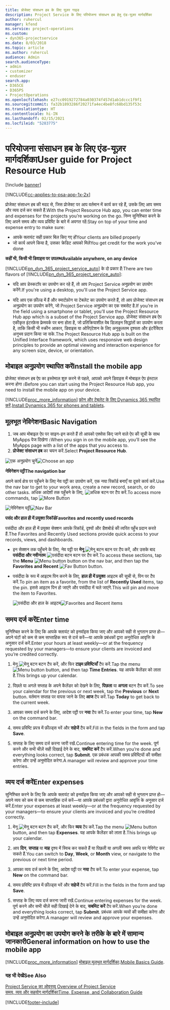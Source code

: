 ```yaml
---
title: प्रोजेक्ट संसाधन हब के लिए यूज़र गाइड
description: Project Service के लिए परियोजना संसाधन हब हेतु एंड-यूज़र मार्गदर्शिका
author: ruhercul
manager: kfend
ms.service: project-operations
ms.custom:
- dyn365-projectservice
ms.date: 8/03/2018
ms.topic: article
ms.author: ruhercul
audience: Admin
search.audienceType:
- admin
- customizer
- enduser
search.app:
- D365CE
- D365PS
- ProjectOperations
ms.openlocfilehash: e27cc0919272784a030374f457d1ab1dccc1f9f1
ms.sourcegitcommit: fa32b1893286f20271fa4ec4be8fc68bd135f53c
ms.translationtype: HT
ms.contentlocale: hi-IN
ms.lasthandoff: 02/15/2021
ms.locfileid: "5283775"
---
```

# <a name="user-guide-for-project-resource-hub"></a><span data-ttu-id="e7121-103">परियोजना संसाधन हब के लिए एंड-यूज़र मार्गदर्शिका</span><span class="sxs-lookup"><span data-stu-id="e7121-103">User guide for Project Resource Hub</span></span>

[!include [banner](../includes/psa-now-project-operations.md)]

[!INCLUDE[cc-applies-to-psa-app-1x-2x](../includes/cc-applies-to-psa-app-1x-2x.md)]

<span data-ttu-id="e7121-104">प्रोजेक्ट संसाधन हब की मदद से, जिस प्रोजेक्‍ट पर आप वर्तमान में कार्य कर रहे हैं, उसके लिए आप समय और व्यय दर्ज कर सकते हैं.</span><span class="sxs-lookup"><span data-stu-id="e7121-104">With the Project Resource Hub app, you can enter time and expenses for the projects you’re working on the go.</span></span> <span data-ttu-id="e7121-105">निम्न सुनिश्चित करने के लिए अपने समय और व्यय प्रविष्टि के बारे में अवगत रहें:</span><span class="sxs-lookup"><span data-stu-id="e7121-105">Stay on top of your time and expense entry to make sure:</span></span>

- <span data-ttu-id="e7121-106">आपके क्लायंट सही प्रकार बिल किए गए हों</span><span class="sxs-lookup"><span data-stu-id="e7121-106">Your clients are billed properly</span></span>
- <span data-ttu-id="e7121-107">जो कार्य आपने किया है, उसका क्रेडिट आपको मिले</span><span class="sxs-lookup"><span data-stu-id="e7121-107">You get credit for the work you’ve done</span></span>

<span data-ttu-id="e7121-108">**कहीं भी, किसी भी डिवाइस पर उपलब्ध**</span><span class="sxs-lookup"><span data-stu-id="e7121-108">**Available anywhere, on any device**</span></span>

<span data-ttu-id="e7121-109">[!INCLUDE[pn_dyn_365_project_service_auto](../includes/pn-dyn-365-project-service-auto.md)] के दो प्रकार हैं:</span><span class="sxs-lookup"><span data-stu-id="e7121-109">There are two flavors of [!INCLUDE[pn_dyn_365_project_service_auto](../includes/pn-dyn-365-project-service-auto.md)]:</span></span> 

- <span data-ttu-id="e7121-110">यदि आप डेस्कटॉप का उपयोग कर रहे हैं, तो आप Project Service अनुप्रयोग का उपयोग करेंगे.</span><span class="sxs-lookup"><span data-stu-id="e7121-110">If you're using a desktop, you'll use the Project Service app.</span></span> 

- <span data-ttu-id="e7121-111">यदि आप एक फ़ील्‍ड में हैं और स्मार्टफ़ोन या टेबलेट का उपयोग करते हैं, तो आप प्रोजेक्‍ट संसाधन हब अनुप्रयोग का उपयोग करेंगे, जो Project Service अनुप्रयोग का एक सबसेट है.</span><span class="sxs-lookup"><span data-stu-id="e7121-111">If you’re in the field using a smartphone or tablet, you’ll use the Project Resource Hub app which is a subset of the Project Service  app.</span></span> <span data-ttu-id="e7121-112">प्रोजेक्‍ट संसाधन हब ऐप एकीकृत इंटरफ़ेस फ़्रेमवर्क पर बना होता है, जो प्रतिक्रियाशील वेब डिज़ाइन सिद्धांतों का उपयोग करता है, ताकि किसी भी स्क्रीन आकार, डिवाइस या ओरिएंटेशन के लिए अनुकूलतम दृश्यता और इंटरैक्टिव अनुभव प्रदान किया जा सके.</span><span class="sxs-lookup"><span data-stu-id="e7121-112">The Project Resource Hub app is built on the Unified Interface framework, which uses responsive web design principles to provide an optimal viewing and interaction experience for any screen size, device, or orientation.</span></span> 


## <a name="install-the-mobile-app"></a><span data-ttu-id="e7121-113">मोबाइल अनुप्रयोग स्थापित करें</span><span class="sxs-lookup"><span data-stu-id="e7121-113">Install the mobile app</span></span>
<span data-ttu-id="e7121-114">प्रोजेक्ट संसाधन हब ऐप का इस्तेमाल शुरु करने से पहले, आपको अपने डिवाइस में मोबाइल ऐप इंस्टाल करना होगा।</span><span class="sxs-lookup"><span data-stu-id="e7121-114">Before you can start using the Project Resource Hub app, you need to install the mobile app on your device.</span></span> 

[!INCLUDE[proc_more_information](../includes/proc-more-information.md)] <span data-ttu-id="e7121-115">[फ़ोन और टेबलेट के लिए Dynamics 365 स्‍थापित करें](https://docs.microsoft.com/dynamics365/mobile-app/install-dynamics-365-for-phones-and-tablets).</span><span class="sxs-lookup"><span data-stu-id="e7121-115">[Install Dynamics 365 for phones and tablets](https://docs.microsoft.com/dynamics365/mobile-app/install-dynamics-365-for-phones-and-tablets).</span></span>

## <a name="basic-navigation"></a><span data-ttu-id="e7121-116">मूलभूत नेविगेशन</span><span class="sxs-lookup"><span data-stu-id="e7121-116">Basic Navigation</span></span>
1.  <span data-ttu-id="e7121-117">जब आप मोबाइल ऐप पर साइन-इन करते हैं तो आपको एक्सेस किए जाने वाले ऐप की सूची के साथ MyApps पेज दिखेगा।</span><span class="sxs-lookup"><span data-stu-id="e7121-117">When you sign in on the mobile app, you’ll see the MyApps page with a list of the apps that you access to.</span></span> 
2.  <span data-ttu-id="e7121-118">**प्रोजेक्‍ट संसाधन हब** का चयन करें.</span><span class="sxs-lookup"><span data-stu-id="e7121-118">Select **Project Resource Hub**.</span></span>

<span data-ttu-id="e7121-119">![एक अनुप्रयोग चुनें](media/chooseApp_1.png "एक अनुप्रयोग चुनें")</span><span class="sxs-lookup"><span data-stu-id="e7121-119">![Choose an app](media/chooseApp_1.png "Choose an app")</span></span>

<span data-ttu-id="e7121-120">**नेविगेशन पट्टी**</span><span class="sxs-lookup"><span data-stu-id="e7121-120">**The navigation bar**</span></span>

<span data-ttu-id="e7121-121">अपने कार्य क्षेत्र पर पहुँचने के लिए नेव पट्टी का उपयोग करें, एक नया रिकॉर्ड बनाएँ या दूसरे कार्य करें.</span><span class="sxs-lookup"><span data-stu-id="e7121-121">Use the nav bar to get to your work area, create a new record, search, or do other tasks.</span></span> <span data-ttu-id="e7121-122">अधिक आदेशों तक पहुँचने के लिए, ![अधिक बटन](media/MoreButton.png "अधिक बटन") पर टैप करें.</span><span class="sxs-lookup"><span data-stu-id="e7121-122">To access more commands, tap ![More Button](media/MoreButton.png "More Button")</span></span>

<span data-ttu-id="e7121-123">![नेविगेशन पट्टी](media/NavBar_2.png "नेविगेशन पट्टी")</span><span class="sxs-lookup"><span data-stu-id="e7121-123">![Nav Bar](media/NavBar_2.png "Nav Bar")</span></span>

<span data-ttu-id="e7121-124">**पसंद और हाल ही में प्रयुक्त रिकॉर्ड**</span><span class="sxs-lookup"><span data-stu-id="e7121-124">**Favorites and recently used records**</span></span>

<span data-ttu-id="e7121-125">पसंदीदा और हाल ही में प्रयुक्त सेक्शन आपके रिकॉर्ड, दृश्यों और डैशबोर्ड की त्वरित पहुँच प्रदान करते हैं.</span><span class="sxs-lookup"><span data-stu-id="e7121-125">The Favorites and Recently Used sections provide quick access to your records, views, and dashboards.</span></span> 

- <span data-ttu-id="e7121-126">इन सेक्शन तक पहुँचने के लिए, नेव पट्टी पर **मेनू** ![मेनू बटन](media/MenuButton.png "मेनू बटन") बटन पर टैप करें, और उसके बाद **पसंदीदा और नवीनतम** ![पसंदीदा बटन](media/FavButton.png "पसंदीदा बटन") बटन पर टैप करें.</span><span class="sxs-lookup"><span data-stu-id="e7121-126">To access these sections, tap the **Menu** ![Menu button](media/MenuButton.png "Menu button") button on the nav bar, and then tap the **Favorites and Recent** ![Fav Button](media/FavButton.png "Fav Button") button.</span></span>

- <span data-ttu-id="e7121-127">पसंदीदा के रूप में आइटम पिन करने के लिए, **हाल ही में प्रयुक्त** आइटम की सूची से, पिन पर टैप करें.</span><span class="sxs-lookup"><span data-stu-id="e7121-127">To pin an item as a favorite, from the list of **Recently Used** items, tap the pin.</span></span> <span data-ttu-id="e7121-128">इससे आइटम पिन हो जाएंगे और पसंदीदा में चले जाएंगे.</span><span class="sxs-lookup"><span data-stu-id="e7121-128">This will pin and move the item to Favorites.</span></span>

  <span data-ttu-id="e7121-129">![पसंदीदा और हाल के आइटम](media/Favs_3.png "पसंदीदा और हाल के आइटम")</span><span class="sxs-lookup"><span data-stu-id="e7121-129">![Favorites and Recent items](media/Favs_3.png "Favorites and Recent items")</span></span>
 
## <a name="enter-time"></a><span data-ttu-id="e7121-130">समय दर्ज करें</span><span class="sxs-lookup"><span data-stu-id="e7121-130">Enter time</span></span>
<span data-ttu-id="e7121-131">सुनिश्चित करने के लिए कि आपके क्लायंट को इनवॉइस किया जाए और आपको सही से भुगतान प्राप्त हो—अपने घंटों को कम से कम साप्ताहिक रूप से दर्ज करें—या आपके प्रबंधकों द्वारा अनुरोधित आवृत्ति के अनुसार दर्ज करें.</span><span class="sxs-lookup"><span data-stu-id="e7121-131">Enter your hours at least weekly—or at the frequency requested by your managers—to ensure your clients are invoiced and you’re credited correctly.</span></span>

1. <span data-ttu-id="e7121-132">मेनू ![मेनू बटन](media/MenuButton.png "मेनू बटन") बटन टैप करें, और फिर **टाइम प्रविष्टियाँ** टैप करें.</span><span class="sxs-lookup"><span data-stu-id="e7121-132">Tap the menu ![Menu button](media/MenuButton.png "Menu button") button, and then tap **Time Entries**.</span></span> <span data-ttu-id="e7121-133">यह आपके कैलेंडर को लाता है.</span><span class="sxs-lookup"><span data-stu-id="e7121-133">This brings up your calendar.</span></span>

2. <span data-ttu-id="e7121-134">पिछले या अगले सप्ताह के अपने कैलेंडर को देखने के लिए, **पिछला** या **अगला** बटन टैप करें.</span><span class="sxs-lookup"><span data-stu-id="e7121-134">To see your calendar for the previous or next week, tap the **Previous** or **Next** button.</span></span> <span data-ttu-id="e7121-135">वर्तमान सप्ताह पर वापस जाने के लिए **आज** टैप करें.</span><span class="sxs-lookup"><span data-stu-id="e7121-135">Tap **Today** to get back to the current week.</span></span>

3. <span data-ttu-id="e7121-136">आपका समय दर्ज करने के लिए, आदेश पट्टी पर **नया** टैप करें.</span><span class="sxs-lookup"><span data-stu-id="e7121-136">To enter your time, tap **New** on the command bar.</span></span> 

4. <span data-ttu-id="e7121-137">समय प्रविष्टि प्रपत्र में फ़ील्ड्स भरें और **सहेजें** टैप करें.</span><span class="sxs-lookup"><span data-stu-id="e7121-137">Fill in the fields in the form and tap **Save**.</span></span>

5. <span data-ttu-id="e7121-138">सप्ताह के लिए समय दर्ज करना जारी रखें.</span><span class="sxs-lookup"><span data-stu-id="e7121-138">Continue entering time for the week.</span></span> <span data-ttu-id="e7121-139">पूर्ण करने और सभी चीज़ें सही दिखाई देने के बाद, **सबमिट करें** टैप करें.</span><span class="sxs-lookup"><span data-stu-id="e7121-139">When you’re done and everything looks correct, tap **Submit**.</span></span> <span data-ttu-id="e7121-140">एक प्रबंधक आपकी समय प्रविष्टियों की समीक्षा करेगा और उन्हें अनुमोदित करेगा.</span><span class="sxs-lookup"><span data-stu-id="e7121-140">A manager will review and approve your time entries.</span></span>

## <a name="enter-expenses"></a><span data-ttu-id="e7121-141">व्यय दर्ज करें</span><span class="sxs-lookup"><span data-stu-id="e7121-141">Enter expenses</span></span> 
<span data-ttu-id="e7121-142">सुनिश्चित करने के लिए कि आपके क्लायंट को इनवॉइस किया जाए और आपको सही से भुगतान प्राप्त हो—अपने व्यय को कम से कम साप्ताहिक दर्ज करें—या आपके प्रबंधकों द्वारा अनुरोधित आवृत्ति के अनुसार दर्ज करें.</span><span class="sxs-lookup"><span data-stu-id="e7121-142">Enter your expenses at least weekly—or at the frequency requested by your managers—to ensure your clients are invoiced and you’re credited correctly.</span></span>

1. <span data-ttu-id="e7121-143">मेनू ![मेनू बटन](media/MenuButton.png "मेनू बटन") बटन टैप करें, और फिर **व्‍यय** टैप करें.</span><span class="sxs-lookup"><span data-stu-id="e7121-143">Tap the menu ![Menu button](media/MenuButton.png "Menu button") button, and then tap **Expenses**.</span></span> <span data-ttu-id="e7121-144">यह आपके कैलेंडर को लाता है.</span><span class="sxs-lookup"><span data-stu-id="e7121-144">This brings up your calendar.</span></span>

2. <span data-ttu-id="e7121-145">आप **दिन**, **सप्ताह** या **माह** दृश्य में स्विच कर सकते हैं या पिछली या अगली समय अवधि पर नेविगेट कर सकते हैं.</span><span class="sxs-lookup"><span data-stu-id="e7121-145">You can switch to **Day**, **Week**, or **Month** view, or navigate to the previous or next time period.</span></span> 

3. <span data-ttu-id="e7121-146">आपका व्‍यय दर्ज करने के लिए, आदेश पट्टी पर **नया** टैप करें.</span><span class="sxs-lookup"><span data-stu-id="e7121-146">To enter your expense, tap **New** on the command bar.</span></span> 

4. <span data-ttu-id="e7121-147">समय प्रविष्टि प्रपत्र में फ़ील्ड्स भरें और **सहेजें** टैप करें.</span><span class="sxs-lookup"><span data-stu-id="e7121-147">Fill in the fields in the form and tap **Save**.</span></span>

5. <span data-ttu-id="e7121-148">सप्ताह के लिए व्यय दर्ज करना जारी रखें.</span><span class="sxs-lookup"><span data-stu-id="e7121-148">Continue entering expenses for the week.</span></span> <span data-ttu-id="e7121-149">पूर्ण करने और सभी चीज़ें सही दिखाई देने के बाद, **सबमिट करें** टैप करें.</span><span class="sxs-lookup"><span data-stu-id="e7121-149">When you’re done and everything looks correct, tap **Submit**.</span></span> <span data-ttu-id="e7121-150">प्रबंधक आपके व्ययों की समीक्षा करेगा और उन्हें अनुमोदित करेगा.</span><span class="sxs-lookup"><span data-stu-id="e7121-150">A manager will review and approve your expenses.</span></span>

## <a name="general-information-on-how-to-use-the-mobile-app"></a><span data-ttu-id="e7121-151">मोबाइल अनुप्रयोग का उपयोग करने के तरीके के बारे में सामान्य जानकारी</span><span class="sxs-lookup"><span data-stu-id="e7121-151">General information on how to use the mobile app</span></span> 
[!INCLUDE[proc_more_information](../includes/proc-more-information.md)] <span data-ttu-id="e7121-152">[मोबाइल मूलभूत मार्गदर्शिका](https://docs.microsoft.com/dynamics365/mobile-app/dynamics-365-phones-tablets-users-guide).</span><span class="sxs-lookup"><span data-stu-id="e7121-152">[Mobile Basics Guide](https://docs.microsoft.com/dynamics365/mobile-app/dynamics-365-phones-tablets-users-guide).</span></span>

### <a name="see-also"></a><span data-ttu-id="e7121-153">यह भी देखें</span><span class="sxs-lookup"><span data-stu-id="e7121-153">See Also</span></span>  
 <span data-ttu-id="e7121-154">[Project Service का ओवरव्यू](../psa/overview.md) </span><span class="sxs-lookup"><span data-stu-id="e7121-154">[Overview of Project Service](../psa/overview.md) </span></span>  
 [<span data-ttu-id="e7121-155">समय, व्यय और सहयोग मार्गदर्शिका</span><span class="sxs-lookup"><span data-stu-id="e7121-155">Time, Expense, and Collaboration Guide</span></span>](../psa/time-expense-collaboration-guide.md)   
 


[!INCLUDE[footer-include](../includes/footer-banner.md)]